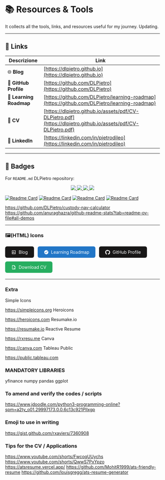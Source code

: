 # 📚 Resources & Tools

It collects all the tools, links, and resources useful for my journey. Updating.

---

## 🔗 Links

| Descrizione | Link |
|------------|------|
| 🌐 **Blog** | [https://dlpietro.github.io](https://dlpietro.github.io) |
| 💼 **GitHub Profile** | [https://github.com/DLPietro](https://github.com/DLPietro) |
| 🧭 **Learning Roadmap** | [https://github.com/DLPietro/learning-roadmap](https://github.com/DLPietro/learning-roadmap) |
| 📄 **CV** | [https://dlpietro.github.io/assets/pdf/CV-DLPietro.pdf](https://dlpietro.github.io/assets/pdf/CV-DLPietro.pdf) |
| 🔗 **LinkedIn** | [https://linkedin.com/in/pietrodileo](https://linkedin.com/in/pietrodileo) |

---

## 🎯 Badges

For `README.md` DLPietro repository:


<div align="center">
	<a href="https://github.com/DLPietro/igaming-analytics-case-study"><img src="https://github-readme-stats.vercel.app/api/pin/?username=DLPietro&repo=igaming-analytics-case-study&theme=radical&hide=Jupyter%20Notebook"/>
	<a href="https://github.com/DLPietro/thesis-backtesting-etf-spx"><img src="https://github-readme-stats.vercel.app/api/pin/?username=DLPietro&repo=thesis-backtesting-etf-spx&theme=radical&hide=Jupyter%20Notebook"/>
	<a href="https://github.com/DLPietro/custody-nav-calculator"><img src="https://github-readme-stats.vercel.app/api/pin/?username=DLPietro&repo=custody-nav-calculator&theme=radical&hide=Jupyter%20Notebook"/>
	<a href="https://github.com/DLPietro/learning-roadmap"><img src="https://github-readme-stats.vercel.app/api/pin/?username=DLPietro&repo=learning-roadmap&theme=radical&hide=Jupyter%20Notebook"/>
 </div>

[![Readme Card](https://github-readme-stats.vercel.app/api/pin/?username=DLPietro&repo=learning-roadmap&theme=radical&hide=Jupyter%20Notebook)](https://github.com/DLPietro/learning-roadmap)
[![Readme Card](https://github-readme-stats.vercel.app/api/pin/?username=DLPietro&repo=igaming-analytics-case-study&theme=radical&hide=Jupyter%20Notebook)](https://github.com/DLPietro/igaming-analytics-case-study)
[![Readme Card](https://github-readme-stats.vercel.app/api/pin/?username=DLPietro&repo=thesis-backtesting-etf-spx&theme=radical&hide=Jupyter%20Notebook)](https://github.com/DLPietro/thesis-backtesting-etf-spx)
[![Readme Card](https://github-readme-stats.vercel.app/api/pin/?username=DLPietro&repo=custody-nav-calculator&theme=radical&hide=Jupyter%20Notebook)](https://github.com/DLPietro/custody-nav-calculator)

https://github.com/DLPietro/custody-nav-calculator
https://github.com/anuraghazra/github-readme-stats?tab=readme-ov-file#all-demos

---

### 🖼️(HTML) Icons

<div style="display: flex; flex-wrap: wrap; gap: 12px; margin: 20px 0;">
  <a href="/" style="background: #181717; color: white; padding: 10px 20px; border-radius: 6px; text-decoration: none; font-size: 14px; display: flex; align-items: center; gap: 8px;">
    <svg xmlns="http://www.w3.org/2000/svg" width="16" height="16" viewBox="0 0 24 24" fill="white"><path d="M19 3H5c-1.1 0-2 .9-2 2v14c0 1.1.9 2 2 2h14c1.1 0 2-.9 2-2V5c0-1.1-.9-2-2-2zm0 16H5V5h14v14zM7 10h2v7H7zm4-3h2v10h-2zm4 6h2v4h-2z"/></svg>
    Blog
  </a>
  <a href="https://github.com/DLPietro/learning-roadmap" style="background: #2176C7; color: white; padding: 10px 20px; border-radius: 6px; text-decoration: none; font-size: 14px; display: flex; align-items: center; gap: 8px;">
    <svg xmlns="http://www.w3.org/2000/svg" width="16" height="16" viewBox="0 0 24 24" fill="white"><path d="M12 2C6.48 2 2 6.48 2 12s4.48 10 10 10 10-4.48 10-10S17.52 2 12 2zm-2 15l-5-5 1.41-1.41L10 14.17l7.59-7.59L19 8l-9 9z"/></svg>
    Learning Roadmap
  </a>
  <a href="https://github.com/DLPietro" style="background: #181717; color: white; padding: 10px 20px; border-radius: 6px; text-decoration: none; font-size: 14px; display: flex; align-items: center; gap: 8px;">
    <svg xmlns="http://www.w3.org/2000/svg" width="16" height="16" viewBox="0 0 24 24" fill="white"><path d="M12 .297c-6.63 0-12 5.373-12 12 0 5.303 3.438 9.8 8.205 11.385.6.113.82-.258.82-.577 0-.285-.01-1.04-.015-2.04-3.338.724-4.042-1.61-4.042-1.61C4.422 18.07 3.633 17.7 3.633 17.7c-1.087-.744.084-.729.084-.729 1.205.084 1.838 1.236 1.838 1.236 1.07 1.835 2.809 1.305 3.495.998.108-.776.417-1.305.76-1.605-2.665-.3-5.466-1.332-5.466-5.93 0-1.31.465-2.38 1.235-3.22-.135-.303-.54-1.523.105-3.176 0 0 1.005-.322 3.3 1.23.96-.267 1.98-.399 3-.405 1.02.006 2.04.138 3 .405 2.28-1.552 3.285-1.23 3.285-1.23.645 1.653.24 2.873.12 3.176.765.84 1.23 1.91 1.23 3.22 0 4.61-2.805 5.625-5.475 5.92.42.36.81 1.096.81 2.22 0 1.606-.015 2.896-.015 3.286 0 .315.21.69.825.57C20.565 21.8 24 17.3 24 12c0-5.523-4.477-10-10-10z"/></svg>
    GitHub Profile
  </a>
  <a href="/assets/pdf/CV-DLPietro.pdf" download style="background: #27AE60; color: white; padding: 10px 20px; border-radius: 6px; text-decoration: none; font-size: 14px; display: flex; align-items: center; gap: 8px;">
    <svg xmlns="http://www.w3.org/2000/svg" width="16" height="16" viewBox="0 0 24 24" fill="white"><path d="M14 2H6c-1.1 0-2 .9-2 2v16c0 1.1.9 2 2 2h12c1.1 0 2-.9 2-2V8l-6-6zm4 18H6V4h7v5h5v11z"/><path d="M10 15l4 4 4-4M14 19V10"/></svg>
    Download CV
  </a>
</div>

---

### Extra

Simple Icons
	
https://simpleicons.org
Heroicons
	
https://heroicons.com
Resumake.io
	
https://resumake.io
Reactive Resume
	
https://rxresu.me
Canva
	
https://canva.com
Tableau Public
	
https://public.tableau.com 

### MANDATORY LIBRARIES
yfinance
numpy
pandas
ggplot

### To amend and verify the codes / scripts
https://www.jdoodle.com/python3-programming-online?spm=a2ty_o01.29997173.0.0.6c13c921PIlxgp

### Emoji to use in writing
https://gist.github.com/rxaviers/7360908

### Tips for the CV / Applications
https://www.youtube.com/shorts/FwcoqUUychs
https://www.youtube.com/shorts/QwwS7PxYpzo
https://atsresume.vercel.app/
https://github.com/MohitR1999/ats-friendly-resume
https://github.com/louisgregg/ats-resume-generator
